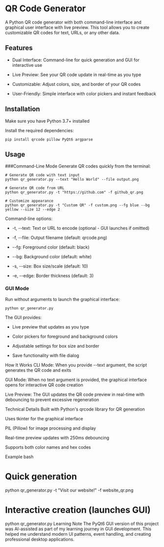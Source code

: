 # QR Code Generator
A Python QR code generator with both command-line interface and graphical user interface with live preview. This tool allows you to create customizable QR codes for text, URLs, or any other data.

## Features
- Dual Interface: Command-line for quick generation and GUI for interactive use

- Live Preview: See your QR code update in real-time as you type

- Customizable: Adjust colors, size, and border of your QR codes

- User-Friendly: Simple interface with color pickers and instant feedback

## Installation
Make sure you have Python 3.7+ installed

Install the required dependencies:

```
pip install qrcode pillow PyQt6 argparse
```
## Usage
###Command-Line Mode
Generate QR codes quickly from the terminal:

```
# Generate QR code with text input
python qr_generator.py --text "Hello World" --file output.png

# Generate QR code from URL
python qr_generator.py -t "https://github.com" -f github_qr.png

# Customize appearance
python qr_generator.py -t "Custom QR" -f custom.png --fg blue --bg yellow --size 12 --edge 2
```
Command-line options:

- -t, --text: Text or URL to encode (optional - GUI launches if omitted)

- -f, --file: Output filename (default: qrcode.png)

- --fg: Foreground color (default: black)

- --bg: Background color (default: white)

- -s, --size: Box size/scale (default: 10)

- -e, --edge: Border thickness (default: 3)

### GUI Mode
Run without arguments to launch the graphical interface:

```
python qr_generator.py
```
The GUI provides:

- Live preview that updates as you type

- Color pickers for foreground and background colors

- Adjustable settings for box size and border

- Save functionality with file dialog

How It Works
CLI Mode: When you provide --text argument, the script generates the QR code and exits

GUI Mode: When no text argument is provided, the graphical interface opens for interactive QR code creation

Live Preview: The GUI updates the QR code preview in real-time with debouncing to prevent excessive regeneration

Technical Details
Built with Python's qrcode library for QR generation

Uses tkinter for the graphical interface

PIL (Pillow) for image processing and display

Real-time preview updates with 250ms debouncing

Supports both color names and hex codes

Example
bash
# Quick generation
python qr_generator.py -t "Visit our website!" -f website_qr.png

# Interactive creation (launches GUI)
python qr_generator.py
Learning Note
The PyQt6 GUI version of this project was AI-assisted as part of my learning journey in GUI development. This helped me understand modern UI patterns, event handling, and creating professional desktop applications.
